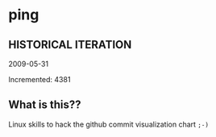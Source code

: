 # ping

## HISTORICAL ITERATION
2009-05-31

Incremented: 4381

## What is this?? 
Linux skills to hack the github commit visualization chart `;-)`
